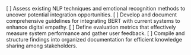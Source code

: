 [ ] Assess existing NLP techniques and emotional recognition methods to uncover potential integration opportunities.
[ ] Develop and document comprehensive guidelines for integrating BERT with current systems to enhance digital empathy.
[ ] Define evaluation metrics that effectively measure system performance and gather user feedback.
[ ] Compile and structure findings into organized documentation for efficient knowledge sharing among stakeholders.